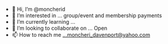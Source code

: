 - 👋 Hi, I’m @moncherid
- 👀 I’m interested in ... group/event and membership payments
- 🌱 I’m currently learning ...
- 💞️ I’m looking to collaborate on ... Open
- 📫 How to reach me ...moncheri_davenport@yahoo.com 

<!---
moncherid/moncherid is a ✨ special ✨ repository because its `README.md` (this file) appears on your GitHub profile.
You can click the Preview link to take a look at your changes.
--->
